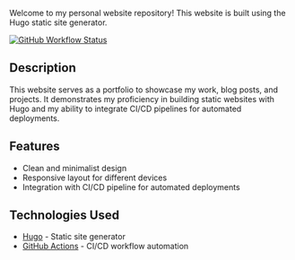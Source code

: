 Welcome to my personal website repository! This website is built using the Hugo static site generator.

[![GitHub Workflow Status](https://img.shields.io/github/workflow/status/namtonthat/namtonthat.github.io/CI)](https://github.com/namtonthat/namtonthat.github.io/actions)


## Description

This website serves as a portfolio to showcase my work, blog posts, and projects. It demonstrates my proficiency in building static websites with Hugo and my ability to integrate CI/CD pipelines for automated deployments.

## Features

- Clean and minimalist design
- Responsive layout for different devices
- Integration with CI/CD pipeline for automated deployments

## Technologies Used

- [Hugo](https://gohugo.io/) - Static site generator
- [GitHub Actions](https://github.com/features/actions) - CI/CD workflow automation